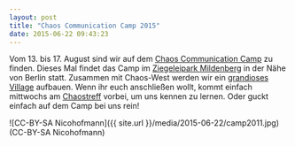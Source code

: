 ```yaml
---
layout: post
title: "Chaos Communication Camp 2015"
date: 2015-06-22 09:43:23
---
```

Vom 13. bis 17. August sind wir auf dem [Chaos Communication Camp](https://events.ccc.de/category/camp2015/) zu finden. Dieses Mal findet das Camp im [Ziegeleipark Mildenberg](http://ziegeleipark.de/) in der Nähe von Berlin statt.
Zusammen mit Chaos-West werden wir ein [grandioses Village](https://events.ccc.de/camp/2015/wiki/Village:Chaos_West) aufbauen. Wenn ihr euch anschließen wollt, kommt einfach mittwochs am [Chaostreff](https://wiki.chaospott.de/Anfahrt) vorbei, um uns kennen zu lernen. Oder guckt einfach auf dem Camp bei uns rein!

![CC-BY-SA Nicohofmann]({{ site.url }}/media/2015-06-22/camp2011.jpg)
(CC-BY-SA Nicohofmann)
